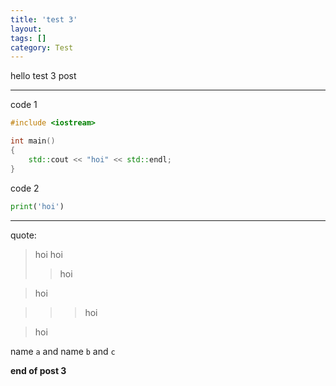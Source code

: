 ```yaml
---
title: 'test 3'
layout: 
tags: []
category: Test
---
```

hello test 3 post


------------


code 1
```cpp
#include <iostream>

int main()
{
	std::cout << "hoi" << std::endl;
}
```

code 2
```python
print('hoi')
```


------------

quote:
> hoi
> hoi
>> hoi

>hoi

>>> hoi

> hoi

name ``` a ``` and name ``` b ``` and ``` c ```

__end of post 3__
